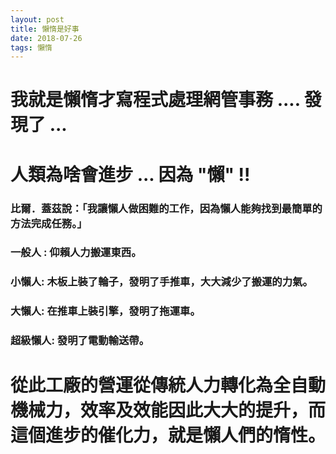 ```yaml
---
layout: post
title: 懶惰是好事
date: 2018-07-26
tags: 懶惰
---
```


# 我就是懶惰才寫程式處理網管事務 .... 發現了 ...

# 人類為啥會進步 ... 因為 "懶" !! 

### 比爾．蓋茲說：「我讓懶人做困難的工作，因為懶人能夠找到最簡單的方法完成任務。」

### 一般人 : 仰賴人力搬運東西。

### 小懶人: 木板上裝了輪子，發明了手推車，大大減少了搬運的力氣。

### 大懶人: 在推車上裝引擎，發明了拖運車。

###  超級懶人: 發明了電動輸送帶。

# 從此工廠的營運從傳統人力轉化為全自動機械力，效率及效能因此大大的提升，而這個進步的催化力，就是懶人們的惰性。

